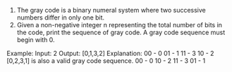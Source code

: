 1. The gray code is a binary numeral system where two successive numbers differ in only one bit.
2. Given a non-negative integer n representing the total number of bits in the code, print the 
     sequence of gray code. A gray code sequence must begin with 0.
 
 Example:
 Input: 2
 Output: [0,1,3,2]
 Explanation:
 00 - 0
 01 - 1
 11 - 3
 10 - 2
 [0,2,3,1] is also a valid gray code sequence.
 00 - 0
 10 - 2
 11 - 3
 01 - 1


